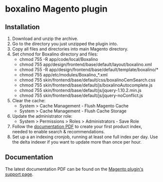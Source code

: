 # boxalino Magento plugin

## Installation

1. Download and unzip the archive.
2. Go to the directory you just unzipped the plugin into.
3. Copy all files and directories into main Magento directory.
4. Set chmod for Boxalino directory and files:
    * chmod 755 -R app/code/local/Boxalino
    * chmod 755 app/design/frontend/base/default/layout/boxalino.xml
    * chmod 755 -R app/design/frontend/base/default/template/boxalino/*
    * chmod 755 app/etc/modules/Boxalino_*.xml
    * chmod 755 skin/frontend/base/default/css/boxalinoCemSearch.css
    * chmod 755 skin/frontend/base/default/js/boxalinoAutocomplete.js
    * chmod 755 skin/frontend/base/default/js/jquery-1.10.2.min.js
    * chmod 755 skin/frontend/base/default/js/jquery-noConflict.js
5. Clear the cache:
    * System > Cache Management - Flush Magento Cache
    * System > Cache Management - Flush Cache Storage
6. Update the administrator role:
    * System > Permissions > Roles > Administrators - Save Role
7. Follow the [documentation PDF](https://boxalino.zendesk.com/hc/en-gb/articles/203757896-Getting-started-with-the-boxalino-plugin-for-Magento) to create your first product index, needed to enable search & recommendations.
8. Set up a an indexing cronjob, running at least one full index per day. Use the delta indexer if you want to update more than once per hour.

## Documentation

The latest documentation PDF can be found on the [Magento plugin's support page](https://boxalino.zendesk.com/hc/en-gb/articles/203757896-Getting-started-with-the-boxalino-plugin-for-Magento).
